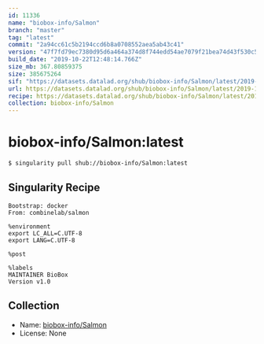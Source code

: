 ```yaml
---
id: 11336
name: "biobox-info/Salmon"
branch: "master"
tag: "latest"
commit: "2a94cc61c5b2194ccd6b8a0708552aea5ab43c41"
version: "47f7fd79ec7380d95d6a464a374d8f744edd54ae7079f21bea74d43f530c5430"
build_date: "2019-10-22T12:48:14.766Z"
size_mb: 367.80859375
size: 385675264
sif: "https://datasets.datalad.org/shub/biobox-info/Salmon/latest/2019-10-22-2a94cc61-47f7fd79/47f7fd79ec7380d95d6a464a374d8f744edd54ae7079f21bea74d43f530c5430.sif"
url: https://datasets.datalad.org/shub/biobox-info/Salmon/latest/2019-10-22-2a94cc61-47f7fd79/
recipe: https://datasets.datalad.org/shub/biobox-info/Salmon/latest/2019-10-22-2a94cc61-47f7fd79/Singularity
collection: biobox-info/Salmon
---
```


# biobox-info/Salmon:latest

```bash
$ singularity pull shub://biobox-info/Salmon:latest
```

## Singularity Recipe

```singularity
Bootstrap: docker
From: combinelab/salmon

%environment
export LC_ALL=C.UTF-8
export LANG=C.UTF-8

%post

%labels
MAINTAINER BioBox
Version v1.0
```

## Collection

 - Name: [biobox-info/Salmon](https://github.com/biobox-info/Salmon)
 - License: None

